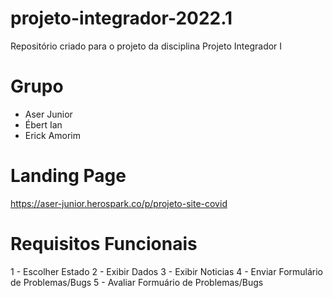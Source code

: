 # projeto-integrador-2022.1

Repositório criado para o projeto da disciplina Projeto Integrador I


# Grupo

* Aser Junior
* Ébert Ian
* Erick Amorim

# Landing Page

https://aser-junior.herospark.co/p/projeto-site-covid

# Requisitos Funcionais

1 - Escolher Estado
2 - Exibir Dados
3 - Exibir Noticias
4 - Enviar Formulário de Problemas/Bugs
5 - Avaliar Formuário de Problemas/Bugs
